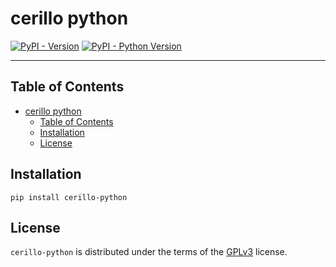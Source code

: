 # cerillo python

[![PyPI - Version](https://img.shields.io/pypi/v/cerillo-python.svg)](https://pypi.org/project/cerillo-python)
[![PyPI - Python Version](https://img.shields.io/pypi/pyversions/cerillo-python.svg)](https://pypi.org/project/cerillo-python)

-----

## Table of Contents

- [cerillo python](#cerillo-python)
  - [Table of Contents](#table-of-contents)
  - [Installation](#installation)
  - [License](#license)

## Installation

```console
pip install cerillo-python
```

## License

`cerillo-python` is distributed under the terms of the [GPLv3](https://spdx.org/licenses/GPL-3.0-or-later.html) license.
